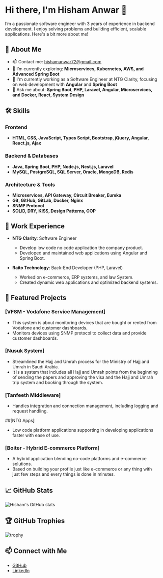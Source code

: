 # Hi there, I'm Hisham Anwar 👋

I’m a passionate software engineer with 3 years of experience in backend development. I enjoy solving problems and building efficient, scalable applications. Here's a bit more about me!

## 🚀 About Me
- 📫 Contact me: [hishamanwar72@gmail.com](mailto:hishamanwar72@gmail.com)
- 🌱 I’m currently exploring: **Microservices, Kubernetes, AWS, and Advanced Spring Boot**
- 💼 I'm currently working as a Software Engineer at NTG Clarity, focusing on web development with **Angular** and **Spring Boot**
- 💬 Ask me about: **Spring Boot, PHP, Laravel, Angular, Microservices, and Docker, React, System Design**

## 🛠 Skills
### Frontend
- **HTML, CSS, JavaScript, Types Script, Bootstrap, jQuery, Angular, React.js, Ajax**

### Backend & Databases
- **Java, Spring Boot, PHP, Node.js, Nest.js, Laravel**
- **MySQL, PostgreSQL, SQL Server, Oracle, MongoDB, Redis**

### Architecture & Tools
- **Microservices, API Gateway, Circuit Breaker, Eureka**
- **Git, GitHub, GitLab, Docker, Nginx**
- **SNMP Protocol**
- **SOLID, DRY, KISS, Design Patterns, OOP**

## 💼 Work Experience
- **NTG Clarity**: Software Engineer
  - Develop low code no code application the company product.
  - Developed and maintained web applications using Angular and Spring Boot.

- **Raito Technology**: Back-End Developer (PHP, Laravel)
  - Worked on e-commerce, ERP systems, and law System.
  - Created dynamic web applications and optimized backend systems.

## 🌟 Featured Projects
### [VFSM - Vodafone Service Management]
- This system is about monitoring devices that are bought or rented from Vodafone and customer dashboards. 
- Monitors devices using SNMP protocol to collect data and provide customer dashboards.

### [Nusuk System]
- Streamlined the Hajj and Umrah process for the Ministry of Hajj and Umrah in Saudi Arabia.
- It is a system that includes all Hajj and Umrah points from the beginning of sending the papers and approving the visa and the Hajj and Umrah trip system and booking through the system. 

### [Tanfeeth Middleware]
- Handles integration and connection management, including logging and request handling.

##[NTG Apps]
- Low code platform applications supporting in developing applications faster with ease of use. 

### [Boiter - Hybrid E-commerce Platform]
- A hybrid application blending no-code platforms and e-commerce solutions.
- Based on building your profile just like e-commerce or any thing with just few steps and every things is done in minutes.

## 📈 GitHub Stats
![Hisham's GitHub stats](https://github-readme-stats.vercel.app/api?username=Hisham2000&show_icons=true&theme=radical)

## 🏆 GitHub Trophies
![trophy](https://github-profile-trophy.vercel.app/?username=Hisham2000)

## 📫 Connect with Me
- [GitHub](https://github.com/Hisham2000)
- [LinkedIn](https://www.linkedin.com/in/hisham-anwar)
